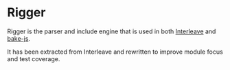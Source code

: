 # Rigger

Rigger is the parser and include engine that is used in both [Interleave](https://github.com/DamonOehlman/interleave) and [bake-js](https://github.com/DamonOehlman/bake-js).

It has been extracted from Interleave and rewritten to improve module focus and test coverage.